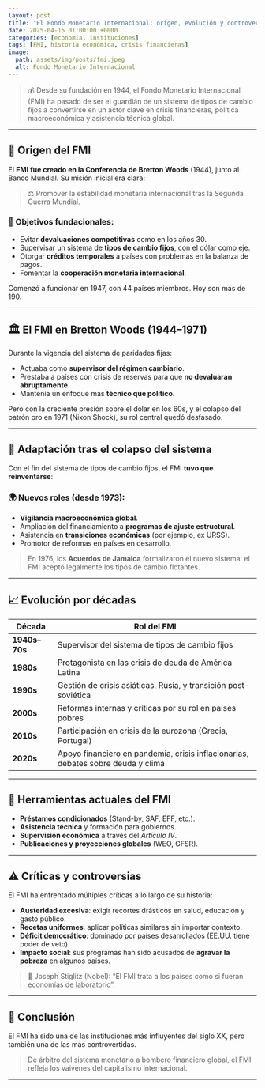 ```yaml
---
layout: post
title: "El Fondo Monetario Internacional: origen, evolución y controversias"
date: 2025-04-15 01:00:00 +0000
categories: [economía, instituciones]
tags: [FMI, historia económica, crisis financieras]
image:
  path: assets/img/posts/fmi.jpeg
  alt: Fondo Monetario Internacional
---
```


> 💰 Desde su fundación en 1944, el Fondo Monetario Internacional (FMI) ha pasado de ser el guardián de un sistema de tipos de cambio fijos a convertirse en un actor clave en crisis financieras, política macroeconómica y asistencia técnica global.

---

## 📜 Origen del FMI

El **FMI fue creado en la Conferencia de Bretton Woods** (1944), junto al Banco Mundial. Su misión inicial era clara:

> ⚖️ Promover la estabilidad monetaria internacional tras la Segunda Guerra Mundial.

### 🎯 Objetivos fundacionales:
- Evitar **devaluaciones competitivas** como en los años 30.
- Supervisar un sistema de **tipos de cambio fijos**, con el dólar como eje.
- Otorgar **créditos temporales** a países con problemas en la balanza de pagos.
- Fomentar la **cooperación monetaria internacional**.

Comenzó a funcionar en 1947, con 44 países miembros. Hoy son más de 190.

---

## 🏛️ El FMI en Bretton Woods (1944–1971)

Durante la vigencia del sistema de paridades fijas:

- Actuaba como **supervisor del régimen cambiario**.
- Prestaba a países con crisis de reservas para que **no devaluaran abruptamente**.
- Mantenía un enfoque más **técnico que político**.

Pero con la creciente presión sobre el dólar en los 60s, y el colapso del patrón oro en 1971 (Nixon Shock), su rol central quedó desfasado.

---

## 🔄 Adaptación tras el colapso del sistema

Con el fin del sistema de tipos de cambio fijos, el FMI **tuvo que reinventarse**:

### 🌍 Nuevos roles (desde 1973):
- **Vigilancia macroeconómica global**.
- Ampliación del financiamiento a **programas de ajuste estructural**.
- Asistencia en **transiciones económicas** (por ejemplo, ex URSS).
- Promotor de reformas en países en desarrollo.

> En 1976, los **Acuerdos de Jamaica** formalizaron el nuevo sistema: el FMI aceptó legalmente los tipos de cambio flotantes.

---

## 📈 Evolución por décadas

| Década        | Rol del FMI                                                                      |
| ------------- | -------------------------------------------------------------------------------- |
| **1940s–70s** | Supervisor del sistema de tipos de cambio fijos                                  |
| **1980s**     | Protagonista en las crisis de deuda de América Latina                            |
| **1990s**     | Gestión de crisis asiáticas, Rusia, y transición post-soviética                  |
| **2000s**     | Reformas internas y críticas por su rol en países pobres                         |
| **2010s**     | Participación en crisis de la eurozona (Grecia, Portugal)                        |
| **2020s**     | Apoyo financiero en pandemia, crisis inflacionarias, debates sobre deuda y clima |

---

## 🧰 Herramientas actuales del FMI

- **Préstamos condicionados** (Stand-by, SAF, EFF, etc.).
- **Asistencia técnica** y formación para gobiernos.
- **Supervisión económica** a través del *Artículo IV*.
- **Publicaciones y proyecciones globales** (WEO, GFSR).

---

## ⚠️ Críticas y controversias

El FMI ha enfrentado múltiples críticas a lo largo de su historia:

- **Austeridad excesiva**: exigir recortes drásticos en salud, educación y gasto público.
- **Recetas uniformes**: aplicar políticas similares sin importar contexto.
- **Déficit democrático**: dominado por países desarrollados (EE.UU. tiene poder de veto).
- **Impacto social**: sus programas han sido acusados de **agravar la pobreza** en algunos países.

> 💬 Joseph Stiglitz (Nobel): “El FMI trata a los países como si fueran economías de laboratorio”.

---

## 🧠 Conclusión

El FMI ha sido una de las instituciones más influyentes del siglo XX, pero también una de las más controvertidas.

> De árbitro del sistema monetario a bombero financiero global, el FMI refleja los vaivenes del capitalismo internacional.

---

